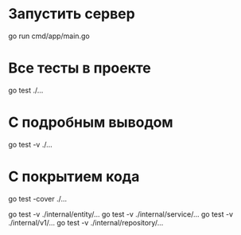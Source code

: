 # Запустить сервер

go run cmd/app/main.go

# Все тесты в проекте

go test ./...

# С подробным выводом

go test -v ./...

# С покрытием кода

go test -cover ./...

go test -v ./internal/entity/...
go test -v ./internal/service/...
go test -v ./internal/v1/...
go test -v ./internal/repository/...